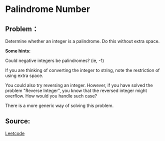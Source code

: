 # Palindrome Number

## Problem：

<div class="question-content">
 <p>
 </p>
 <p>
  Determine whether an integer is a palindrome. Do this without extra space.
 </p>
 <div class="spoilers">
  <b>
   Some hints:
  </b>
  <p>
   Could negative integers be palindromes? (ie, -1)
  </p>
  <p>
   If you are thinking of converting the integer to string, note the restriction of using extra space.
  </p>
  <p>
   You could also try reversing an integer. However, if you have solved the problem "Reverse Integer", you know that the reversed integer might overflow. How would you handle such case?
  </p>
  <p>
   There is a more generic way of solving this problem.
  </p>
 </div>
</div>


## Source:
[Leetcode](https://leetcode.com/problems/palindrome-number/)
